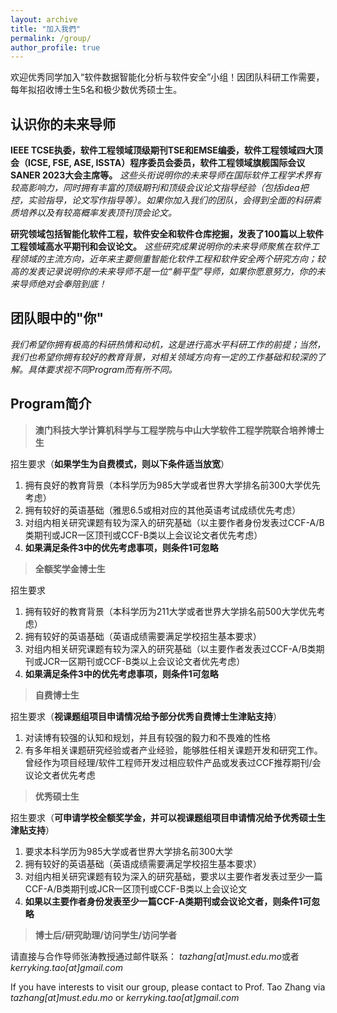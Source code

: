```yaml
---
layout: archive
title: "加入我們"
permalink: /group/
author_profile: true
---
```

欢迎优秀同学加入“软件数据智能化分析与软件安全”小组！因团队科研工作需要，每年拟招收博士生5名和极少数优秀硕士生。

认识你的未来导师
------
**IEEE TCSE执委，软件工程领域顶级期刊TSE和EMSE编委，软件工程领域四大顶会（ICSE, FSE, ASE, ISSTA）程序委员会委员，软件工程领域旗舰国际会议SANER 2023大会主席等。** 
*这些头衔说明你的未来导师在国际软件工程学术界有较高影响力，同时拥有丰富的顶级期刊和顶级会议论文指导经验（包括idea把控，实验指导，论文写作指导等）。如果你加入我们的团队，会得到全面的科研素质培养以及有较高概率发表顶刊顶会论文。*

**研究领域包括智能化软件工程，软件安全和软件仓库挖掘，发表了100篇以上软件工程领域高水平期刊和会议论文。**
*这些研究成果说明你的未来导师聚焦在软件工程领域的主流方向，近年来主要侧重智能化软件工程和软件安全两个研究方向；较高的发表记录说明你的未来导师不是一位“躺平型”导师，如果你愿意努力，你的未来导师绝对会奉陪到底！*

团队眼中的"你"
------
*我们希望你拥有极高的科研热情和动机，这是进行高水平科研工作的前提；当然，我们也希望你拥有较好的教育背景，对相关领域方向有一定的工作基础和较深的了解。具体要求视不同Program而有所不同。*

Program简介
------
>**澳门科技大学计算机科学与工程学院与中山大学软件工程学院联合培养博士生**

招生要求（**如果学生为自费模式，则以下条件适当放宽**）
1. 拥有良好的教育背景（本科学历为985大学或者世界大学排名前300大学优先考虑）
2. 拥有较好的英语基础（雅思6.5或相对应的其他英语考试成绩优先考虑）
3. 对组内相关研究课题有较为深入的研究基础（以主要作者身份发表过CCF-A/B类期刊或JCR一区顶刊或CCF-B类以上会议论文者优先考虑）
4. **如果满足条件3中的优先考虑事项，则条件1可忽略**


>**全额奖学金博士生**

招生要求
1. 拥有较好的教育背景（本科学历为211大学或者世界大学排名前500大学优先考虑）
2. 拥有较好的英语基础（英语成绩需要满足学校招生基本要求）
3. 对组内相关研究课题有较为深入的研究基础（以主要作者发表过CCF-A/B类期刊或JCR一区期刊或CCF-B类以上会议论文者优先考虑）
4. **如果满足条件3中的优先考虑事项，则条件1可忽略**

>**自费博士生**

招生要求（**视课题组项目申请情况给予部分优秀自费博士生津贴支持**）
1. 对读博有较强的认知和规划，并且有较强的毅力和不畏难的性格
2. 有多年相关课题研究经验或者产业经验，能够胜任相关课题开发和研究工作。曾经作为项目经理/软件工程师开发过相应软件产品或发表过CCF推荐期刊/会议论文者优先考虑

>**优秀硕士生**

招生要求（**可申请学校全额奖学金，并可以视课题组项目申请情况给予优秀硕士生津贴支持**）
1. 要求本科学历为985大学或者世界大学排名前300大学
2. 拥有较好的英语基础（英语成绩需要满足学校招生基本要求）
3. 对组内相关研究课题有较为深入的研究基础，要求以主要作者发表过至少一篇CCF-A/B类期刊或JCR一区顶刊或CCF-B类以上会议论文
4. **如果以主要作者身份发表至少一篇CCF-A类期刊或会议论文者，则条件1可忽略**

>**博士后/研究助理/访问学生/访问学者**

请直接与合作导师张涛教授通过邮件联系： *tazhang[at]must.edu.mo*或者*kerryking.tao[at]gmail.com*

If you have interests to visit our group, please contact to Prof. Tao Zhang via *tazhang[at]must.edu.mo* or *kerryking.tao[at]gmail.com*






